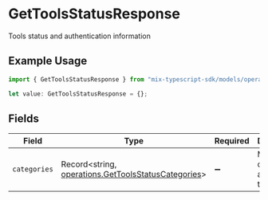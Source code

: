 # GetToolsStatusResponse

Tools status and authentication information

## Example Usage

```typescript
import { GetToolsStatusResponse } from "mix-typescript-sdk/models/operations";

let value: GetToolsStatusResponse = {};
```

## Fields

| Field                                                                                                      | Type                                                                                                       | Required                                                                                                   | Description                                                                                                |
| ---------------------------------------------------------------------------------------------------------- | ---------------------------------------------------------------------------------------------------------- | ---------------------------------------------------------------------------------------------------------- | ---------------------------------------------------------------------------------------------------------- |
| `categories`                                                                                               | Record<string, [operations.GetToolsStatusCategories](../../models/operations/gettoolsstatuscategories.md)> | :heavy_minus_sign:                                                                                         | Map of tool categories and their tools                                                                     |